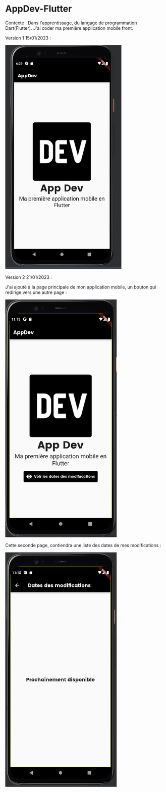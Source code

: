 # AppDev-Flutter

Contexte : Dans l'apprentissage, du langage de programmation Dart(Flutter). J'ai coder ma première application mobile front.

Version 1 15/01/2023 :

![app1.PNG](app1.PNG)

Version 2 21/01/2023 :

J'ai ajouté à la page principale de mon application mobile, un bouton qui redirige vers une autre page :

![app2.PNG](app2.PNG)

Cette seconde page, contiendra une liste des dates de mes modifications :

![app3.PNG](app3.PNG)